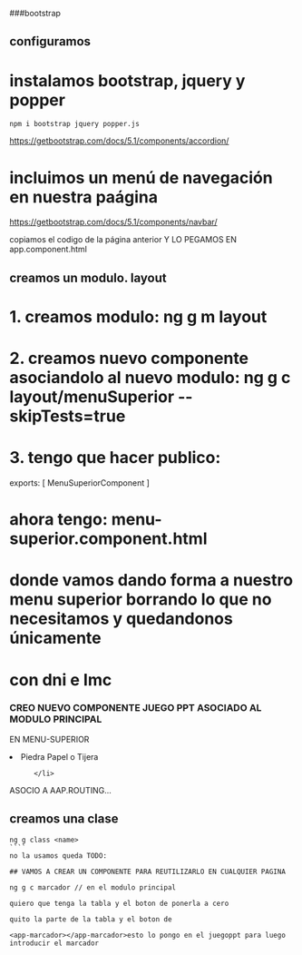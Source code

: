 ###bootstrap
## configuramos
# instalamos bootstrap, jquery y popper
`````
npm i bootstrap jquery popper.js
`````


https://getbootstrap.com/docs/5.1/components/accordion/

# incluimos un menú de navegación en nuestra paágina

https://getbootstrap.com/docs/5.1/components/navbar/

copiamos el codigo de la página anterior Y LO PEGAMOS EN app.component.html

## creamos un modulo. layout
# 1. creamos modulo: ng g m layout
# 2. creamos nuevo componente asociandolo al nuevo modulo: ng g c layout/menuSuperior --skipTests=true
# 3. tengo que hacer publico:
exports: [
    MenuSuperiorComponent
  ]

# ahora tengo: menu-superior.component.html
# donde vamos dando forma a nuestro menu superior borrando lo que no necesitamos y quedandonos únicamente
# con dni e Imc

### CREO NUEVO COMPONENTE JUEGO PPT ASOCIADO AL MODULO PRINCIPAL 
EN MENU-SUPERIOR

</li>
          <li class="nav-item">
            <a class="nav-link" routerLinkActive="active" routerLink="/ppt">Piedra Papel o Tijera</a><!--se corresponde con app routing module pongo entre comillas imc-->

          </li>
ASOCIO A AAP.ROUTING...

## creamos una clase

`````
ng g class <name>
````
no la usamos queda TODO:

## VAMOS A CREAR UN COMPONENTE PARA REUTILIZARLO EN CUALQUIER PAGINA

ng g c marcador // en el modulo principal

quiero que tenga la tabla y el boton de ponerla a cero

quito la parte de la tabla y el boton de 

<app-marcador></app-marcador>esto lo pongo en el juegoppt para luego introducir el marcador